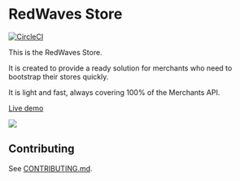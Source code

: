 # RedWaves Store

[![CircleCI](https://circleci.com/gh/rdwv/rdwv-store.svg?style=svg)](https://circleci.com/gh/rdwv/rdwv-store)

This is the RedWaves Store.

It is created to provide a ready solution for merchants who need to bootstrap their stores quickly.

It is light and fast, always covering 100% of the Merchants API.

[Live demo](https://store.rdwv.ai)

![](screenshot.png)

## Contributing

See [CONTRIBUTING.md](CONTRIBUTING.md).
